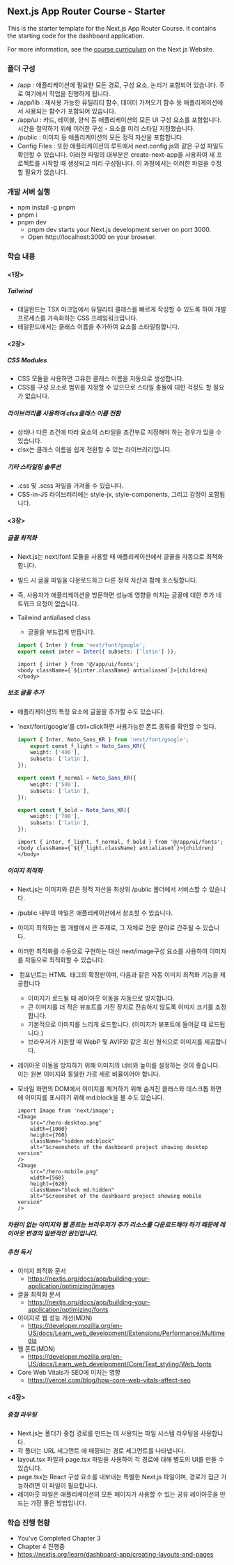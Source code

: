 ## Next.js App Router Course - Starter

This is the starter template for the Next.js App Router Course. It contains the starting code for the dashboard application.

For more information, see the [course curriculum](https://nextjs.org/learn) on the Next.js Website.

### 폴더 구성

- /app : 애플리케이션에 필요한 모든 경로, 구성 요소, 논리가 포함되어 있습니다. 주로 여기에서 작업을 진행하게 됩니다.
- /app/lib : 재사용 가능한 유틸리티 함수, 데이터 가져오기 함수 등 애플리케이션에서 사용되는 함수가 포함되어 있습니다.
- /app/ui : 카드, 테이블, 양식 등 애플리케이션의 모든 UI 구성 요소를 포함합니다. 시간을 절약하기 위해 이러한 구성 - 요소를 미리 스타일 지정했습니다.
- /public : 이미지 등 애플리케이션의 모든 정적 자산을 포함합니다.
- Config Files : 또한 애플리케이션의 루트에서 next.config.js와 같은 구성 파일도 확인할 수 있습니다. 이러한 파일의 대부분은 create-next-app을 사용하여 새 프로젝트를 시작할 때 생성되고 미리 구성됩니다. 이 과정에서는 이러한 파일을 수정할 필요가 없습니다.

### 개발 서버 실행

- npm install -g pnpm
- pnpm i
- pnpm dev
    - pnpm dev starts your Next.js development server on port 3000.
    - Open http://localhost:3000 on your browser.

### 학습 내용

#### <1장>

##### Tailwind

- 테일윈드는 TSX 마크업에서 유틸리티 클래스를 빠르게 작성할 수 있도록 하여 개발 프로세스를 가속화하는 CSS 프레임워크입니다.
- 테일윈드에서는 클래스 이름을 추가하여 요소를 스타일링합니다.

#### <2장>

##### CSS Modules

- CSS 모듈을 사용하면 고유한 클래스 이름을 자동으로 생성합니다.
- CSS를 구성 요소로 범위를 지정할 수 있으므로 스타일 충돌에 대한 걱정도 할 필요가 없습니다.

##### 라이브러리를 사용하여 clsx클래스 이름 전환

- 상태나 다른 조건에 따라 요소의 스타일을 조건부로 지정해야 하는 경우가 있을 수 있습니다.
- clsx는 클래스 이름을 쉽게 전환할 수 있는 라이브러리입니다. 

##### 기타 스타일링 솔루션

- .css 및 .scss 파일을 가져올 수 있습니다.
- CSS-in-JS 라이브러리에는 style-jx, style-components, 그리고 감정이 포함됩니다.

#### <3장>

##### 글꼴 최적화

- Next.js는 next/font 모듈을 사용할 때 애플리케이션에서 글꼴을 자동으로 최적화합니다.
- 빌드 시 글꼴 파일을 다운로드하고 다른 정적 자산과 함께 호스팅합니다.
- 즉, 사용자가 애플리케이션을 방문하면 성능에 영향을 미치는 글꼴에 대한 추가 네트워크 요청이 없습니다.
- Tailwind antialiased class
    - 글꼴을 부드럽게 만듭니다.

    ```ts:/app/ui/fonts.ts
    import { Inter } from 'next/font/google';
    export const inter = Inter({ subsets: ['latin'] });
    ```
    ```tsx:/app/layout.tsx
    import { inter } from '@/app/ui/fonts';
    <body className={`${inter.className} antialiased`}>{children}</body>
    ```
##### 보조 글꼴 추가

- 애플리케이션의 특정 요소에 글꼴을 추가할 수도 있습니다.
- 'next/font/google'를 ctrl+click하면 사용가능한 폰트 종류를 확인할 수 있다.

    ```ts:/app/ui/fonts.ts
    import { Inter, Noto_Sans_KR } from 'next/font/google';
        export const f_light = Noto_Sans_KR({
        weight: ['400'],
        subsets: ['latin'],
    });

    export const f_normal = Noto_Sans_KR({
        weight: ['500'],
        subsets: ['latin'],
    });

    export const f_bold = Noto_Sans_KR({
        weight: ['700'],
        subsets: ['latin'],
    });
    ```
    ```tsx:/app/layout.tsx
    import { inter, f_light, f_normal, f_bold } from '@/app/ui/fonts';
    <body className={`${f_light.className} antialiased`}>{children}</body>
    ```

##### 이미지 최적화
- Next.js는 이미지와 같은 정적 자산을 최상위 /public 폴더에서 서비스할 수 있습니다.
- /public 내부의 파일은 애플리케이션에서 참조할 수 있습니다.
- 이미지 최적화는 웹 개발에서 큰 주제로, 그 자체로 전문 분야로 간주될 수 있습니다.
- 이러한 최적화를 수동으로 구현하는 대신 next/image구성 요소를 사용하여 이미지를 자동으로 최적화할 수 있습니다.
- <Image> 컴포넌트는 HTML <img> 태그의 확장판이며, 다음과 같은 자동 이미지 최적화 기능을 제공합니다
    - 이미지가 로드될 때 레이아웃 이동을 자동으로 방지합니다.
    - 큰 이미지를 더 작은 뷰포트를 가진 장치로 전송하지 않도록 이미지 크기를 조정합니다.
    - 기본적으로 이미지를 느리게 로드합니다. (이미지가 뷰포트에 들어갈 때 로드됩니다.)
    - 브라우저가 지원할 때 WebP 및 AVIF와 같은 최신 형식으로 이미지를 제공합니다.
- 레이아웃 이동을 방지하기 위해 이미지의 너비와 높이를 설정하는 것이 좋습니다. 이는 원본 이미지와 동일한 가로 세로 비율이어야 합니다.
- 모바일 화면의 DOM에서 이미지를 제거하기 위해 숨겨진 클래스와 데스크톱 화면에 이미지를 표시하기 위해 md:block을 볼 수도 있습니다.

    ```tsx:/app/page.tsx
    import Image from 'next/image';
    <Image
        src="/hero-desktop.png"
        width={1000}
        height={760}
        className="hidden md:block"
        alt="Screenshots of the dashboard project showing desktop version"
    />
    <Image
        src="/hero-mobile.png"
        width={560}
        height={620}
        className="block md:hidden"
        alt="Screenshot of the dashboard project showing mobile version"
    />
    ```

##### 차원이 없는 이미지와 웹 폰트는 브라우저가 추가 리소스를 다운로드해야 하기 때문에 레이아웃 변경의 일반적인 원인입니다.

##### 추천 독서
- 이미지 최적화 문서
    - https://nextjs.org/docs/app/building-your-application/optimizing/images
- 글꼴 최적화 문서
    - https://nextjs.org/docs/app/building-your-application/optimizing/fonts
- 이미지로 웹 성능 개선(MDN)
    - https://developer.mozilla.org/en-US/docs/Learn_web_development/Extensions/Performance/Multimedia
- 웹 폰트(MDN)
    - https://developer.mozilla.org/en-US/docs/Learn_web_development/Core/Text_styling/Web_fonts
- Core Web Vitals가 SEO에 미치는 영향
    - https://vercel.com/blog/how-core-web-vitals-affect-seo

#### <4장>

##### 중첩 라우팅
- Next.js는 폴더가 중첩 경로를 만드는 데 사용되는 파일 시스템 라우팅을 사용합니다.
- 각 폴더는 URL 세그먼트 에 매핑되는 경로 세그먼트를 나타냅니다.
- layout.tsx 파일과 page.tsx 파일을 사용하여 각 경로에 대해 별도의 UI를 만들 수 있습니다.
- page.tsx는 React 구성 요소를 내보내는 특별한 Next.js 파일이며, 경로가 접근 가능하려면 이 파일이 필요합니다.
- 레이아웃 파일은 애플리케이션의 모든 페이지가 사용할 수 있는 공유 레이아웃을 만드는 가장 좋은 방법입니다.

### 학습 진행 현황

- You've Completed Chapter 3
- Chapter 4 진행중
- https://nextjs.org/learn/dashboard-app/creating-layouts-and-pages
